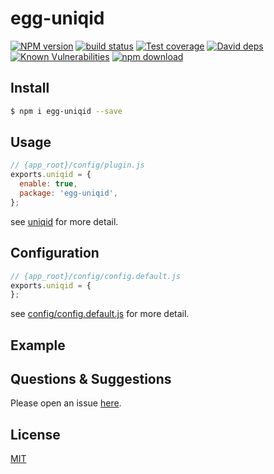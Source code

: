 # egg-uniqid

[![NPM version][npm-image]][npm-url]
[![build status][travis-image]][travis-url]
[![Test coverage][codecov-image]][codecov-url]
[![David deps][david-image]][david-url]
[![Known Vulnerabilities][snyk-image]][snyk-url]
[![npm download][download-image]][download-url]

[npm-image]: https://img.shields.io/npm/v/egg-uniqid.svg?style=flat-square
[npm-url]: https://npmjs.org/package/egg-uniqid
[travis-image]: https://img.shields.io/travis/eggjs/egg-uniqid.svg?style=flat-square
[travis-url]: https://travis-ci.org/eggjs/egg-uniqid
[codecov-image]: https://img.shields.io/codecov/c/github/eggjs/egg-uniqid.svg?style=flat-square
[codecov-url]: https://codecov.io/github/eggjs/egg-uniqid?branch=master
[david-image]: https://img.shields.io/david/eggjs/egg-uniqid.svg?style=flat-square
[david-url]: https://david-dm.org/eggjs/egg-uniqid
[snyk-image]: https://snyk.io/test/npm/egg-uniqid/badge.svg?style=flat-square
[snyk-url]: https://snyk.io/test/npm/egg-uniqid
[download-image]: https://img.shields.io/npm/dm/egg-uniqid.svg?style=flat-square
[download-url]: https://npmjs.org/package/egg-uniqid

<!--
Description here.
-->

## Install

```bash
$ npm i egg-uniqid --save
```

## Usage

```js
// {app_root}/config/plugin.js
exports.uniqid = {
  enable: true,
  package: 'egg-uniqid',
};
```

see [uniqid](https://www.npmjs.com/package/uniqid) for more detail.

## Configuration

```js
// {app_root}/config/config.default.js
exports.uniqid = {
};
```

see [config/config.default.js](config/config.default.js) for more detail.

## Example

<!-- example here -->

## Questions & Suggestions

Please open an issue [here](https://github.com/eggjs/egg/issues).

## License

[MIT](LICENSE)
